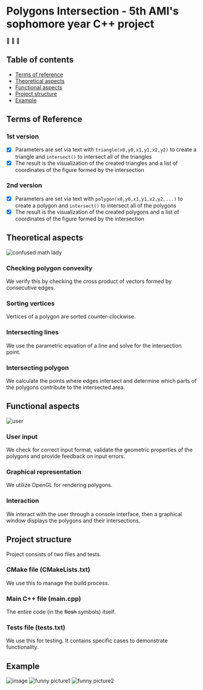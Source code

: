 # Polygons Intersection - 5th AMI's sophomore year C++ project 
:robot: :robot: :robot:
## Table of contents
* [Terms of reference](#terms-of-reference)
* [Theoretical aspects](#theoretical-aspects)
* [Functional aspects](#functional-aspects)
* [Project structure](#project-structure)
* [Example](#examples)

## Terms of Reference
### 1st version
- [x] Parameters are set via text with ```triangle(x0,y0,x1,y1,x2,y2)``` to create a triangle and ```intersect()``` to intersect all of the triangles
- [x] The result is the visualization of the created triangles and a list of coordinates of the figure formed by the intersection
### 2nd version
- [x] Parameters are set via text with ```polygon(x0,y0,x1,y1,x2,y2,...)``` to create a polygon and ```intersect()``` to intersect all of the polygons
- [x] The result is the visualization of the created polygons and a list of coordinates of the figure formed by the intersection

## Theoretical aspects

![confused math lady](https://i.kym-cdn.com/entries/icons/original/000/021/464/14608107_1180665285312703_1558693314_n.jpg)

### Checking polygon convexity 
We verify this by checking the cross product of vectors formed by consecutive edges.

### Sorting vertices
Vertices of a polygon are sorted counter-clockwise.

### Intersecting lines
We use the parametric equation of a line and solve for the intersection point.

### Intersecting polygon
We calculate the points where edges intersect and determine which parts of the polygons contribute to the intersected area.
	
## Functional aspects
![user](https://i.imgur.com/2rqNKnh.png)

### User input
We check for correct input format, validate the geometric properties of the polygons and provide feedback on input errors.

### Graphical representation
We utilize OpenGL for rendering polygons.

### Interaction
We interact with the user through a console interface, then a graphical window displays the polygons and their intersections.

## Project structure
Project consists of two files and tests. 

### CMake file (CMakeLists.txt)
We use this to manage the build process.

### Main C++ file (main.cpp)
The entire code (in the ~~flesh~~ symbols) itself.

### Tests file (tests.txt)
We use this for testing. It contains specific cases to demonstrate functionality.

## Example
![image](https://github.com/d010r3s/polygons-intersection/assets/104917935/3be8e576-6a7d-42f7-8cc3-f2d760cc15bc)
![funny picture1](https://github.com/d010r3s/polygons-intersection/assets/104917935/ea30c904-a3c9-40e1-9161-54155f569ea5)
![funny picture2](https://github.com/d010r3s/polygons-intersection/assets/104917935/10530b03-e7f9-451b-af14-60cdd8e8712f)

